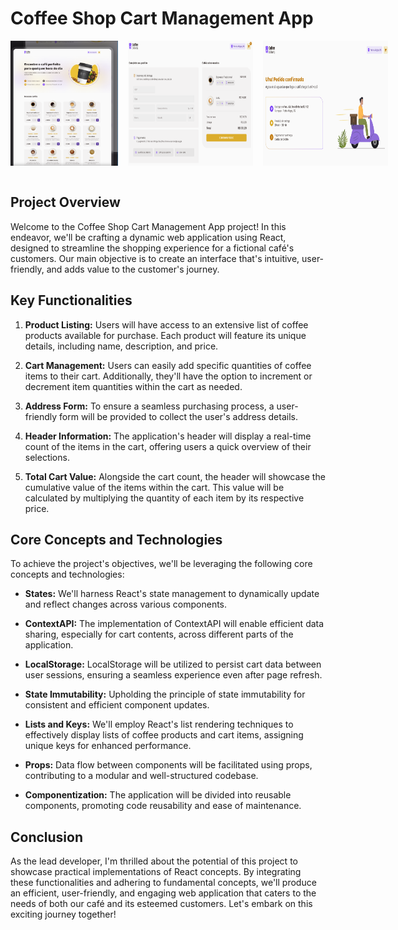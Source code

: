 # Coffee Shop Cart Management App

<div style="width: 100%; max-height: 300px; display:flex; gap:1rem; justify-content: space-evenly;">
  <img src="public\photo.png" alt="Main Page" style="width: 200px; height: 200px;">
  <img src="public\photo1.png" alt="Main Page" style="width: 200px; height: 200px;">
  <img src="public\photo2.png" alt="Main Page" style="width: 200px; height: 200px;">
</div>

<br>

## Project Overview

Welcome to the Coffee Shop Cart Management App project! In this endeavor, we'll be crafting a dynamic web application using React, designed to streamline the shopping experience for a fictional café's customers. Our main objective is to create an interface that's intuitive, user-friendly, and adds value to the customer's journey.

## Key Functionalities

1. **Product Listing:** Users will have access to an extensive list of coffee products available for purchase. Each product will feature its unique details, including name, description, and price.

2. **Cart Management:** Users can easily add specific quantities of coffee items to their cart. Additionally, they'll have the option to increment or decrement item quantities within the cart as needed.

3. **Address Form:** To ensure a seamless purchasing process, a user-friendly form will be provided to collect the user's address details.

4. **Header Information:** The application's header will display a real-time count of the items in the cart, offering users a quick overview of their selections.

5. **Total Cart Value:** Alongside the cart count, the header will showcase the cumulative value of the items within the cart. This value will be calculated by multiplying the quantity of each item by its respective price.

## Core Concepts and Technologies

To achieve the project's objectives, we'll be leveraging the following core concepts and technologies:

- **States:** We'll harness React's state management to dynamically update and reflect changes across various components.

- **ContextAPI:** The implementation of ContextAPI will enable efficient data sharing, especially for cart contents, across different parts of the application.

- **LocalStorage:** LocalStorage will be utilized to persist cart data between user sessions, ensuring a seamless experience even after page refresh.

- **State Immutability:** Upholding the principle of state immutability for consistent and efficient component updates.

- **Lists and Keys:** We'll employ React's list rendering techniques to effectively display lists of coffee products and cart items, assigning unique keys for enhanced performance.

- **Props:** Data flow between components will be facilitated using props, contributing to a modular and well-structured codebase.

- **Componentization:** The application will be divided into reusable components, promoting code reusability and ease of maintenance.

## Conclusion

As the lead developer, I'm thrilled about the potential of this project to showcase practical implementations of React concepts. By integrating these functionalities and adhering to fundamental concepts, we'll produce an efficient, user-friendly, and engaging web application that caters to the needs of both our café and its esteemed customers. Let's embark on this exciting journey together!
